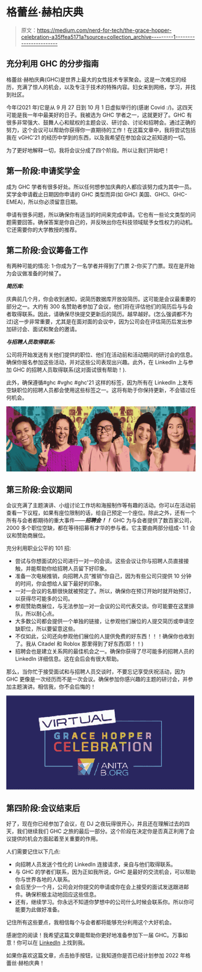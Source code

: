 # 格蕾丝·赫柏庆典

> 原文：<https://medium.com/nerd-for-tech/the-grace-hopper-celebration-a35ffea5171a?source=collection_archive---------1----------------------->

## 充分利用 GHC 的分步指南

格蕾丝·赫柏庆典(GHC)是世界上最大的女性技术专家聚会。这是一次难忘的经历，充满了惊人的机会，以及专注于技术的特殊内容。妇女来到网络，学习，并找到社区。

今年(2021 年)它是从 9 月 27 日到 10 月 1 日虚拟举行的(感谢 Covid :/)。这四天可能是我一年中最美好的日子。我被选为 GHC 学者之一，这就更好了。GHC 有很多非常强大、鼓舞人心和赋权的主题会议、研讨会、讨论和招聘会。通过正确的努力，这个会议可以帮助你获得你一直期待的工作！在这篇文章中，我将尝试包括我在 vGHC'21 的经历中学到的东西，以及我希望在参加会议之前知道的一切。

为了更好地解释一切，我将会议分成了四个阶段。所以让我们开始吧！

## 第一阶段:申请奖学金

成为 GHC 学者有很多好处。所以任何想参加庆典的人都应该努力成为其中一员。奖学金申请截止日期因你申请的 GHC 类型而异(如 GHCI 美国、GHCI、GHC-EMEA)，所以你必须留意日期。

申请有很多问题，所以确保你有适当的时间来完成申请。它也有一些论文类型的问题需要回答。确保答案是你自己的，并反映出你在科技领域赋予女性权力的动机。它还需要你的大学教授的推荐。

## 第二阶段:会议筹备工作

有两种可能的情况:
1-你成为了一名学者并得到了门票
2-你买了门票。现在是开始为会议做准备的时候了。

***简历库:***

庆典前几个月，你会收到通知，说简历数据库开放投简历。这可能是会议最重要的部分之一。大约有 300 名赞助者参加了会议，他们将在评估他们的简历后与与会者取得联系。因此，请确保尽快提交更新后的简历。越早越好。(怎么强调都不为过)这一步非常重要，尤其是在面对面的会议中，因为公司会在评估简历后发出参加研讨会、面试和聚会的邀请。

***与招聘人员取得联系:***

公司将开始发送有关他们提供的职位、他们在活动前和活动期间的研讨会的信息。确保你报名参加这些活动，并对这些公司表现出兴趣。此外，在 LinkedIn 上与参加 GHC 的招聘人员取得联系(这对面试很有帮助！).

此外，确保遵循#ghc #vghc #ghc'21 这样的标签，因为所有在 LinkedIn 上发布空缺职位的招聘人员都会使用这些标签之一。这将有助于你保持更新，不会错过任何机会。

![](img/220e18dc7b0ee5d3c157c7ffc28c106c.png)

## 第三阶段:会议期间

会议充满了主题演讲、小组讨论工作坊和海报制作等有趣的活动。你可以在活动前查看一下议程，如果有座位限制的话，给自己预定一个座位。除此之外，还有一个所有与会者都期待的重大事件——***招聘会！！*** GHC 为与会者提供了数百家公司，2000 多个职位空缺，都在等待招募有才华的参与者。它主要由两部分组成- 1:1 会议和赞助商展位。

充分利用职业公平的 101 招:

*   尝试与你想面试的公司进行一对一的会谈。这些会议让你与招聘人员直接接触，并能帮助你给招聘人员留下好印象。
*   准备一次电梯推销，向招聘人员“推销”你自己，因为有些公司只提供 10 分钟的时间，你会想给人留下最好的印象。
*   一对一会议的名额很快就被预定了。所以，确保你在预订开始时就开始预订，以获得尽可能多的公司。
*   参观赞助商展位，与无法参加一对一会议的公司代表交谈。你可能要在这里排队，所以耐心点。
*   大多数公司都会提供一个单独的链接，让参观他们展位的人提交简历或申请空缺职位，所以要留意这些。
*   不仅如此，公司还向参观他们展位的人提供免费的好东西！！！确保你也收到了。我从 Citadel 和 Roblox 那里得到了好东西(耶！！)
*   招聘会也是建立关系网的最佳机会之一。确保你获得了尽可能多的招聘人员的 LinkedIn 详细信息。这在会后会有很大帮助。

那么，当你忙于接受面试和与招聘人员交谈时，不要忘记享受庆祝活动，因为 GHC 更像是一次经历而不是一次会议。确保参加你感兴趣的主题的研讨会，并参加主题演讲。相信我，你不会后悔的！

![](img/aefe91f7e562119542aac0c106e3d4c2.png)

## 第四阶段:会议结束后

好了，现在你已经参加了会议，在 DJ 之夜玩得很开心，并且还在理解过去的四天，我们继续我们 GHC 之旅的最后一部分。这个阶段在决定你是否真正利用了会议提供的机会方面起着至关重要的作用。

人们需要记住以下几点:

*   向招聘人员发送个性化的 LinkedIn 连接请求，亲自与他们取得联系。
*   与 GHC 的学者们联系，因为正如我所说，GHC 是最好的交流机会，可以帮助你与世界各地的人联系。
*   会后至少一个月，公司会对你提交的申请或你在会上接受的面试发送跟进邮件。确保积极主动地回应这些信息。
*   还有，继续学习。你永远不知道你梦想中的公司什么时候会联系你。所以你可能要为此做好准备。

记住所有这些要点，我相信每个与会者都将能够充分利用这个大好机会。

感谢您的阅读！我希望这篇文章能帮助你更好地准备参加下一届 GHC。万事如意！你可以在 [LinkedIn](https://www.linkedin.com/in/bhavini-singh-0420561b5/) 上找到我。

如果你喜欢这篇文章，点击拍手按钮，让我知道你是否已经计划参加 2022 年格蕾丝·赫柏庆典！